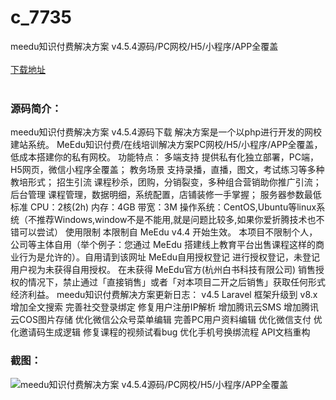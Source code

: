 # c_7735
meedu知识付费解决方案 v4.5.4源码/PC网校/H5/小程序/APP全覆盖
<br/></br>
[下载地址](https://www.uuid2.com/7735.html "下载地址")
<br/></br>
<h3>源码简介：</h3>
<p>meedu知识付费解决方案 v4.5.4源码下载
解决方案是一个以php进行开发的网校建站系统。
MeEdu知识付费/在线培训解决方案PC网校/H5/小程序/APP全覆盖，低成本搭建你的私有网校。
功能特点：
多端支持
提供私有化独立部署，PC端，H5网页，微信小程序全覆盖；
教务场景
支持录播，直播，图文，考试练习等多种教培形式；
招生引流
课程秒杀，团购，分销裂变，多种组合营销助你推广引流；
后台管理
课程管理，数据明细，系统配置，店铺装修一手掌握；
服务器参数最低标准
CPU：2核(2h)
内存：4GB
带宽：3M
操作系统：CentOS,Ubuntu等linux系统（不推荐Windows,window不是不能用,就是问题比较多,如果你爱折腾技术也不错可以尝试）
使用限制
本限制自 MeEdu v4.4 开始生效。
本项目不限制个人，公司等主体自用（举个例子：您通过 MeEdu 搭建线上教育平台出售课程这样的商业行为是允许的）。自用请到该网址 MeEdu自用授权登记 进行授权登记，未登记用户视为未获得自用授权。
在未获得 MeEdu官方(杭州白书科技有限公司) 销售授权的情况下，禁止通过「直接销售」或者「对本项目二开之后销售」获取任何形式经济利益。
meedu知识付费解决方案更新日志：
v4.5
Laravel 框架升级到 v8.x
增加全文搜索
完善社交登录绑定
修复用户注册IP解析
增加腾讯云SMS
增加腾讯云COS图片存储
优化微信公众号菜单编辑
完善PC用户资料编辑
优化微信支付
优化邀请码生成逻辑
修复课程的视频试看bug
优化手机号换绑流程
API文档重构<p>
<h3>截图：</h3>
<img src="https://www.uuid2.com/wp-content/uploads/img/uimage/85971647223547.gif" alt="meedu知识付费解决方案 v4.5.4源码/PC网校/H5/小程序/APP全覆盖">

